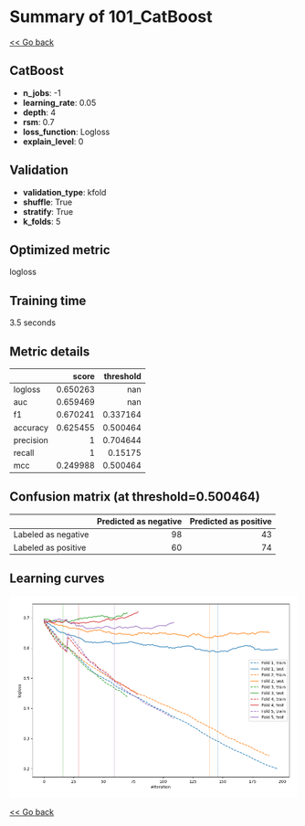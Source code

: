 # Summary of 101_CatBoost

[<< Go back](../README.md)


## CatBoost
- **n_jobs**: -1
- **learning_rate**: 0.05
- **depth**: 4
- **rsm**: 0.7
- **loss_function**: Logloss
- **explain_level**: 0

## Validation
 - **validation_type**: kfold
 - **shuffle**: True
 - **stratify**: True
 - **k_folds**: 5

## Optimized metric
logloss

## Training time

3.5 seconds

## Metric details
|           |    score |   threshold |
|:----------|---------:|------------:|
| logloss   | 0.650263 |  nan        |
| auc       | 0.659469 |  nan        |
| f1        | 0.670241 |    0.337164 |
| accuracy  | 0.625455 |    0.500464 |
| precision | 1        |    0.704644 |
| recall    | 1        |    0.15175  |
| mcc       | 0.249988 |    0.500464 |


## Confusion matrix (at threshold=0.500464)
|                     |   Predicted as negative |   Predicted as positive |
|:--------------------|------------------------:|------------------------:|
| Labeled as negative |                      98 |                      43 |
| Labeled as positive |                      60 |                      74 |

## Learning curves
![Learning curves](learning_curves.png)

[<< Go back](../README.md)
